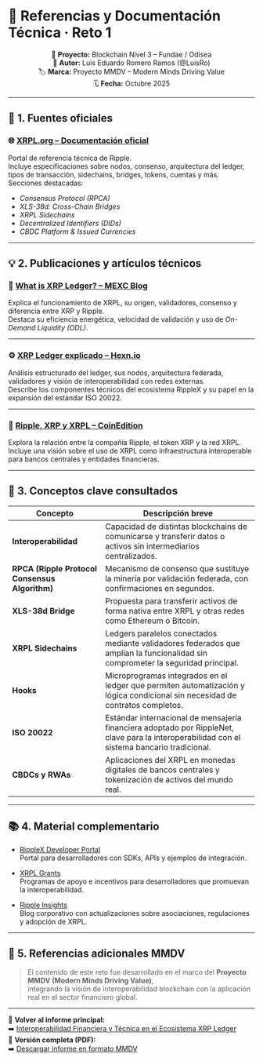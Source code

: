 # 🔗 Referencias y Documentación Técnica · Reto 1

<div align="center">

📘 <b>Proyecto:</b> Blockchain Nivel 3 – Fundae / Odisea  
📡 <b>Autor:</b> Luis Eduardo Romero Ramos (@LuisRo)  
🏷️ <b>Marca:</b> Proyecto MMDV – Modern Minds Driving Value  
🗓️ <b>Fecha:</b> Octubre 2025  

</div>

---

## 🧩 1. Fuentes oficiales

### 🌐 [XRPL.org – Documentación oficial](https://xrpl.org/)
Portal de referencia técnica de Ripple.  
Incluye especificaciones sobre nodos, consenso, arquitectura del ledger, tipos de transacción, sidechains, bridges, tokens, cuentas y más.  
Secciones destacadas:
- *Consensus Protocol (RPCA)*
- *XLS-38d: Cross-Chain Bridges*
- *XRPL Sidechains*
- *Decentralized Identifiers (DIDs)*
- *CBDC Platform & Issued Currencies*

---

## 💡 2. Publicaciones y artículos técnicos

### 🧠 [What is XRP Ledger? – MEXC Blog](https://blog.mexc.com/es/what-is-xrp-ledger/)
Explica el funcionamiento de XRPL, su origen, validadores, consenso y diferencia entre XRP y Ripple.  
Destaca su eficiencia energética, velocidad de validación y uso de *On-Demand Liquidity (ODL)*.

---

### ⚙️ [XRP Ledger explicado – Hexn.io](https://hexn.io/es/blog/xrp-ledger-o-xrpl-explicado-n1xr6e6lbxvr45zzwbmf2qg2)
Análisis estructurado del ledger, sus nodos, arquitectura federada, validadores y visión de interoperabilidad con redes externas.  
Describe los componentes técnicos del ecosistema RippleX y su papel en la expansión del estándar ISO 20022.

---

### 💬 [Ripple, XRP y XRPL – CoinEdition](https://coinedition.com/es/ripple-xrp-y-xrp-ledger-como-trabajan-juntos-en-las-criptomonedas/)
Explora la relación entre la compañía Ripple, el token XRP y la red XRPL.  
Incluye una visión sobre el uso de XRPL como infraestructura interoperable para bancos centrales y entidades financieras.

---

## 🧭 3. Conceptos clave consultados

| Concepto | Descripción breve |
|-----------|------------------|
| **Interoperabilidad** | Capacidad de distintas blockchains de comunicarse y transferir datos o activos sin intermediarios centralizados. |
| **RPCA (Ripple Protocol Consensus Algorithm)** | Mecanismo de consenso que sustituye la minería por validación federada, con confirmaciones en segundos. |
| **XLS-38d Bridge** | Propuesta para transferir activos de forma nativa entre XRPL y otras redes como Ethereum o Bitcoin. |
| **XRPL Sidechains** | Ledgers paralelos conectados mediante validadores federados que amplían la funcionalidad sin comprometer la seguridad principal. |
| **Hooks** | Microprogramas integrados en el ledger que permiten automatización y lógica condicional sin necesidad de contratos completos. |
| **ISO 20022** | Estándar internacional de mensajería financiera adoptado por RippleNet, clave para la interoperabilidad con el sistema bancario tradicional. |
| **CBDCs y RWAs** | Aplicaciones del XRPL en monedas digitales de bancos centrales y tokenización de activos del mundo real. |

---

## 📚 4. Material complementario

- [RippleX Developer Portal](https://developers.ripple.com/)  
  Portal para desarrolladores con SDKs, APIs y ejemplos de integración.

- [XRPL Grants](https://xrplgrants.org/)  
  Programas de apoyo e incentivos para desarrolladores que promuevan la interoperabilidad.

- [Ripple Insights](https://ripple.com/insights/)  
  Blog corporativo con actualizaciones sobre asociaciones, regulaciones y adopción de XRPL.

---

## 🧩 5. Referencias adicionales MMDV

> El contenido de este reto fue desarrollado en el marco del **Proyecto MMDV (Modern Minds Driving Value)**,  
> integrando la visión de interoperabilidad blockchain con la aplicación real en el sector financiero global.

---

📘 **Volver al informe principal:**  
➡️ [Interoperabilidad Financiera y Técnica en el Ecosistema XRP Ledger](./informe.md)  
📄 **Versión completa (PDF):**  
➡️ [Descargar informe en formato MMDV](./docs/Interoperabilidad_XRPL_MMDV.pdf)


